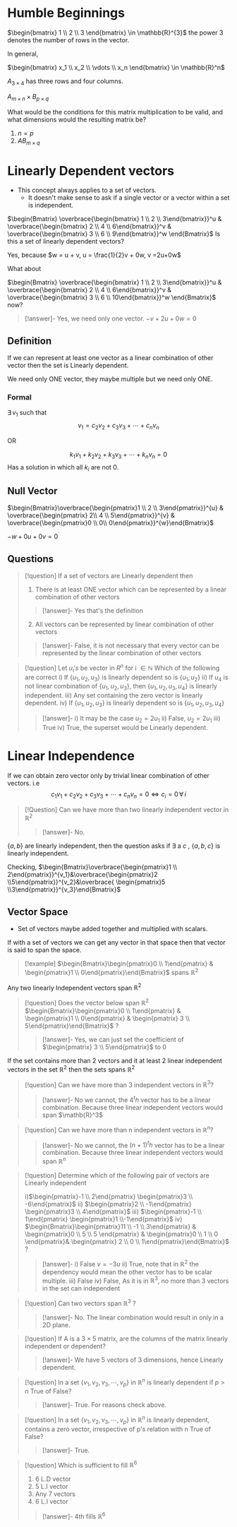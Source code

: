  
# Humble Beginnings

$\begin{bmatrix} 1 \\ 2 \\ 3 \end{bmatrix} \in \mathbb{R}^{3}$  the power $3$ denotes the number of rows in the vector.

In general,

$\begin{bmatrix} x_1 \\ x_2 \\ \vdots \\ x_n \end{bmatrix} \in \mathbb{R}^n$


 $A_{3 \times 4}$  has three rows and four columns.

$A_{m \times n} \times B_{p \times q}$ 

What would be the conditions for this matrix multiplication to be valid, and what dimensions would the resulting matrix be?

1. $n = p$ 
2. $AB_{m\times q}$ 

# Linearly Dependent vectors

- This concept always applies to a set of vectors.
	- It doesn't make sense to ask if a single vector or a vector within a set is independent.

$\begin{Bmatrix} \overbrace{\begin{bmatrix} 1 \\ 2 \\ 3\end{bmatrix}}^u & \overbrace{\begin{bmatrix} 2 \\ 4 \\ 6\end{bmatrix}}^v & \overbrace{\begin{bmatrix} 3 \\ 6 \\ 9\end{bmatrix}}^w \end{Bmatrix}$ Is this a set of linearly dependent vectors?

Yes, because $w = u + v, u = \frac{1}{2}v + 0w, v  =2u+0w$ 

What about

$\begin{Bmatrix} \overbrace{\begin{bmatrix} 1 \\ 2 \\ 3\end{bmatrix}}^u & \overbrace{\begin{bmatrix} 2 \\ 4 \\ 6\end{bmatrix}}^v & \overbrace{\begin{bmatrix} 3 \\ 6 \\ 10\end{bmatrix}}^w \end{Bmatrix}$ now?

>[!answer]-
>Yes, we need only one vector.
>$-v + 2u + 0w = 0$


## Definition

If we can represent at least one vector as a linear combination of other vector then the set is Linearly dependent.

We need only ONE vector, they maybe multiple but we need only ONE.

### Formal

$\exists\, v_{1}$ such that
$$v_{1} = c_{2}v_{2} +c_{3}v_{3}+\cdots + c_nv_{n}$$

OR

$$k_{1}v_{1} + k_{2}v_{2} +k_{3}v_{3}+\cdots + k_nv_{n} = 0$$
Has a solution in which all $k_i$ are not 0.

## Null Vector

$\begin{Bmatrix}\overbrace{\begin{pmatrix}1 \\ 2 \\ 3\end{pmatrix}}^{u} & \overbrace{\begin{pmatrix} 2\\ 4 \\ 5\end{pmatrix}}^{v} & \overbrace{\begin{pmatrix}0 \\ 0\\ 0\end{pmatrix}}^{w}\end{Bmatrix}$

$-w + 0u + 0v = 0$

## Questions

>[!question]
>If a set of vectors are Linearly dependent then
>
>1) There is at least ONE vector which can be represented by a linear combination of other vectors
>>[!answer]-
>>Yes that's the definition 
>2) All vectors can be represented by linear combination of other vectors
>>[!answer]-
>>False, it is not necessary that every vector can be represented by the linear combination of other vectors

>[!question]
>Let $u_{i}'s$ be vector in $R^n$ for i $\in \mathbb{N}$
>Which of the following are correct
>i) If $\{u_1,u_2,u_3\}$ is linearly dependent so is $\{u_1,u_2\}$
>ii) If $u_4$ is not linear combination of $\{u_1,u_2,u_3\}$, then $\{u_1,u_2,u_{3}, u_4\}$ is linearly independent.
> iii) Any set containing the zero vector is linearly dependent.
> iv) If  $\{u_1,u_2,u_3\}$ is linearly dependent so is $\{u_1,u_{2}, u_{3},u_4\}$
>>[!answer]-
>>i) It may be the case $u_{2}= 2u_1$
>>ii) False, $u_{2}= 2u_1$
>>iii) True
>>iv) True, the superset would be Linearly dependent.

# Linear Independence
If we can obtain zero vector only by trivial linear combination of other vectors. 
i.e
$$c_{1}v_{1} + c_{2}v_{2} +c_{3}v_{3}+\cdots + c_nv_{n} = 0 \iff c_{i}= 0 \, \forall \, i$$


>[!Question]
>Can we have more than two linearly independent vector in $\mathbb{R}^2$  
>>[!answer]-
>>No.

$\{a,b\}$ are linearly independent, then the question asks if $\exists$ a $c$ , $\{a,b,c\}$ is linearly independent. 

Checking,
$\begin{Bmatrix}\overbrace{\begin{pmatrix}1 \\ 2\end{pmatrix}}^{v_1}&\overbrace{\begin{pmatrix}2 \\5\end{pmatrix}}^{v_2}&\overbrace{ \begin{pmatrix}5 \\3\end{pmatrix}}^{v_3}\end{Bmatrix}$

## Vector Space

- Set of vectors maybe added together and multiplied with scalars.

If with a set of vectors we can get any vector in that space then that vector is said to span the space.

>[!example]
>$\begin{Bmatrix}\begin{pmatrix}0 \\ 1\end{pmatrix} & \begin{pmatrix}1 \\ 0\end{pmatrix}\end{Bmatrix}$ spans $\mathbb{R}^2$

Any two linearly Independent vectors span $\mathbb{R}^2$

>[!question]
>Does the vector below span $\mathbb{R}^2$
>$\begin{Bmatrix}\begin{pmatrix}0 \\ 1\end{pmatrix} & \begin{pmatrix}1 \\ 0\end{pmatrix} & \begin{pmatrix} 3 \\ 5\end{pmatrix}\end{Bmatrix}$ ?
>
>>[!answer]-
>>Yes, we can just set the  coefficient of $\begin{pmatrix} 3 \\ 5\end{pmatrix}$ to 0


If the set contains more than 2 vectors and it at least 2 linear independent vectors in the set $\mathbb{R}^2$ then the sets spans $\mathbb{R}^2$ 

>[!question]
>Can we have more than 3 independent vectors in $\mathbb{R}^3$?
>>[!answer]-
>>No we cannot, the $4^th$ vector has to be a linear combination. Because three linear independent vectors would span $\mathb{R}^3$

>[!question]
>Can we have more than n independent vectors in $\mathbb{R}^n$?
>>[!answer]-
>>No we cannot, the $(n+1)^th$ vector has to be a linear combination. Because three linear independent vectors would span $\mathbb{R}^n$

>[!question]
>Determine which of the following pair of vectors are Linearly independent
>
>i)$\begin{pmatrix}-1 \\ 2\end{pmatrix} \begin{pmatrix}3 \\ -6\end{pmatrix}$ 
>ii) $\begin{pmatrix}2 \\ -1\end{pmatrix} \begin{pmatrix}3 \\ 4\end{pmatrix}$
 iii) $\begin{pmatrix}-1 \\ 1\end{pmatrix} \begin{pmatrix}1 \\-1\end{pmatrix}$ 
 iv) $\begin{Bmatrix}\begin{pmatrix}11 \\ -1 \\ 3\end{pmatrix} & \begin{pmatrix}0 \\ 5 \\ 5 \end{pmatrix} & \begin{pmatrix}0 \\ 1 \\ 0 \end{pmatrix}& \begin{pmatrix} 2 \\ 0 \\ 1\end{pmatrix}\end{Bmatrix}$ ?
 >>[!answer]-
 >>i) False $v = -3u$
 >>ii) True, note that in $\mathbb{R}^2$ the dependency would mean the other vector has to be scalar multiple.
 >>iii) False 
 >>iv) False, As it is in $\mathbb{R}^3$, no more than 3 vectors in the set can independent
 
 
>[!question]
>Can two vectors span $\mathbb{R}^3$ ?
>>[!answer]-
>>No. The linear combination would result in only in a 2D plane.


>[!question]
> If A is a $3\times 5$ matrix, are the columns of the matrix linearly independent or dependent?
> >[!answer]-
>> We have 5 vectors of 3 dimensions, hence Linearly dependent.

>[!question]
>In a set $\{v_{1}, v_{2}, v_{3}, \cdots , v_{p}\} \text{ in } \mathbb{R}^n$  is linearly dependent if $p>n$ True of False?
>>[!answer]-
>>True. For reasons check above.

>[!question]
>In a set $\{v_{1}, v_{2}, v_{3}, \cdots , v_{p}\} \text{ in } \mathbb{R}^n$  is linearly dependent, contains a zero vector, irrespective of p's relation with n True of False?
>>[!answer]-
>>True.

>[!question]
>Which is sufficient to fill $\mathbb{R}^6$
>1) 6 L.D vector
>2) 5 L.I vector
>3) Any 7 vectors
>4) 6 L.I vector
>>[!answer]-
>>4th fills $\mathbb{R}^6$

